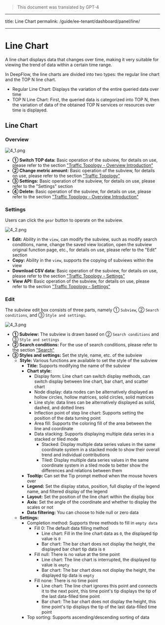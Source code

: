 > This document was translated by GPT-4

---

title: Line Chart
permalink: /guide/ee-tenant/dashboard/panel/line/

---

# Line Chart

A line chart displays data that changes over time, making it very suitable for viewing the trend of data within a certain time range.

In DeepFlow, the line charts are divided into two types: the regular line chart and the TOP N line chart.

- Regular Line Chart: Displays the variation of the entire queried data over time
- TOP N Line Chart: First, the queried data is categorized into TOP N, then the variation of data of the obtained TOP N services or resources over time is displayed.

## Line Chart

### Overview

![4_1.png](https://yunshan-guangzhou.oss-cn-beijing.aliyuncs.com/pub/pic/2023091965095d3e238cb.png)

- **① Switch TOP data:** Basic operation of the subview, for details on use, please refer to the section ["Traffic Topology - Overview Introduction"](./topology/)
- **② Change metric amount:** Basic operation of the subview, for details on use, please refer to the section ["Traffic Topology"](./topology/)
- **③ Settings:** Basic operation of the subview, for details on use, please refer to the "Settings" section
- **④ Delete:** Basic operation of the subview, for details on use, please refer to the section ["Traffic Topology - Overview Introduction"](./topology/)

### Settings

Users can click the `gear` button to operate on the subview.

![4_2.png](https://yunshan-guangzhou.oss-cn-beijing.aliyuncs.com/pub/pic/2023091965095d3f1f856.png)

- **Edit:** Ability in the `view`, can modify the subview, such as modify search conditions, name, change the saved view location, open the subview original function page, etc., for details on use, please refer to the "Edit" section
- **Copy:** Ability in the `view`, supports the copying of subviews within the view
- **Download CSV data:** Basic operation of the subview, for details on use, please refer to the section ["Traffic Topology - Settings"](./topology/)
- **View API:** Basic operation of the subview, for details on use, please refer to the section ["Traffic Topology - Settings"](./topology/)

### Edit

The subview edit box consists of three parts, namely ① `Subview`, ② `Search conditions`, and ③ `Style and settings`.

![4_3.png](https://yunshan-guangzhou.oss-cn-beijing.aliyuncs.com/pub/pic/20230919650967d61bc29.png)

- **① Subview:** The subview is drawn based on ② `Search conditions` and ③ `Style and settings`
- **② Search conditions:** For the use of search conditions, please refer to the section ["Search"](../../query/overview/)
- **③ Styles and settings:** Set the style, name, etc. of the subview
  - **Style:** Various functions are available to set the style of the subview
    - **Title:** Supports modifying the name of the subview
    - **Chart style:**
      - Display form: Line chart can switch display methods, can switch display between line chart, bar chart, and scatter chart
      - Node display: data nodes can be alternatively displayed as hollow circles, hollow matrices, solid circles, solid matrices
      - Line style: data lines can be alternatively displayed as solid, dashed, and dotted lines
      - Inflection point of step line chart: Supports setting the position of the data turning point
      - Area fill: Supports the coloring fill of the area between the line and coordinate
      - Data stacking: Supports displaying multiple data series in a stacked or tiled mode
        - Stacked: Display multiple data series values in the same coordinate system in a stacked mode to show their overall trend and individual contributions
        - Tiled: Display multiple data series values in the same coordinate system in a tiled mode to better show the differences and relations between them
    - **Tooltip:** Can set the Tip prompt method when the mouse hovers over
    - **Legend:** Set the display status, position, full display of the legend name, and filtered display of the legend
    - **Layout:** Set the position of the line chart within the display box
    - **Axis:** Set the angle of the coordinate and whether to display the scales or not
    - **Data filtering:** You can choose to hide null or zero data
  - **Settings:**
    - Completion method: Supports three methods to fill in `empty data`
      - Fill 0: The default data filling method
        - Line chart: Fill in the line chart data as `0`, the displayed tip value is `0`
        - Bar chart: The bar chart does not display the height, the displayed bar chart tip data is `0`
      - Fill null: There is no value at the time point
        - Line chart: The line chart is interrupted, the displayed tip value is `empty`
        - Bar chart: The bar chart does not display the height, the displayed tip data is `empty`
      - Fill none: There is no time point
        - Line chart: The line chart ignores this point and connects it to the next point, this time point's tip displays the tip of the last data-filled time point
        - Bar chart: The bar chart does not display the height, this time point's tip displays the tip of the last data-filled time point
    - Top sorting: Supports ascending/descending sorting of data

